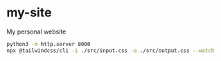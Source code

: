 # my-site
My personal website

```zsh
python3 -m http.server 8000
npx @tailwindcss/cli -i ./src/input.css -o ./src/output.css --watch
```
